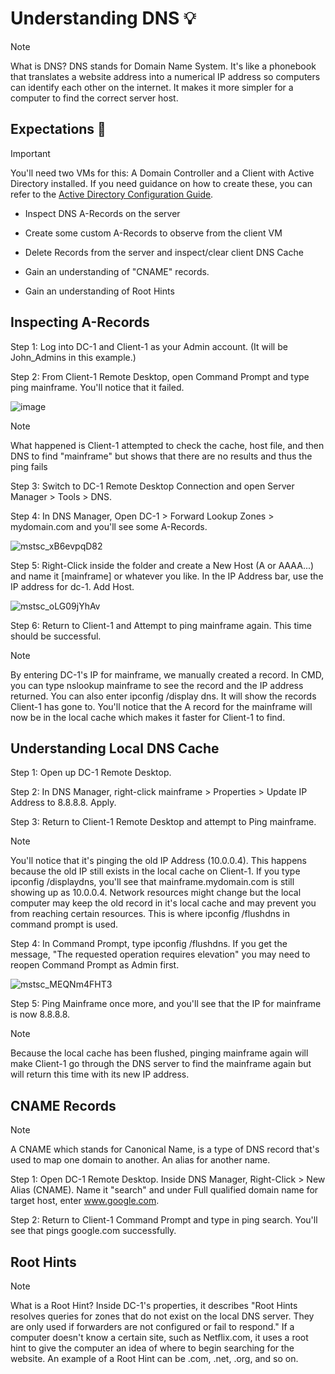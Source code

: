<h1>Understanding DNS 💡</h1>

> [!Note]
> What is DNS?
> DNS stands for Domain Name System. It's like a phonebook that translates a website address into a numerical IP address so computers can identify each other on the internet. It makes it more simpler for a computer to find the correct server host.

<h2>Expectations 🤔</h2>

> [!Important]
> You'll need two VMs for this: A Domain Controller and a Client with Active Directory installed. If you need guidance on how to create these, you can refer to the [Active Directory Configuration Guide](https://github.com/EMoniSmall/ad-configure).

- Inspect DNS A-Records on the server

- Create some custom A-Records to observe from the client VM

- Delete Records from the server and inspect/clear client DNS Cache

- Gain an understanding of "CNAME" records.

- Gain an understanding of Root Hints

<h2>Inspecting A-Records </h2>

Step 1: Log into DC-1 and Client-1 as your Admin account. (It will be John_Admins in this example.)

Step 2: From Client-1 Remote Desktop, open Command Prompt and type ping mainframe. You'll notice that it failed. 

![image](https://github.com/EMoniSmall/DNS/assets/166156618/8606c430-bd39-46b3-bb37-6341ea502510)

> [!Note]
> What happened is Client-1 attempted to check the cache, host file, and then DNS to find "mainframe" but shows that there are no results and thus the ping fails

Step 3: Switch to DC-1 Remote Desktop Connection and open Server Manager > Tools > DNS.

Step 4: In DNS Manager, Open DC-1 > Forward Lookup Zones > mydomain.com and you'll see some A-Records. 

![mstsc_xB6evpqD82](https://github.com/EMoniSmall/DNS/assets/166156618/ebb15a92-d611-43e0-b74a-18fd8f95dc7c)

Step 5: Right-Click inside the folder and create a New Host (A or AAAA...) and name it [mainframe] or whatever you like. In the IP Address bar, use the IP address for dc-1. Add Host.

![mstsc_oLG09jYhAv](https://github.com/EMoniSmall/DNS/assets/166156618/c5a236d7-48e8-427f-9f16-d5a470998657)

Step 6: Return to Client-1 and Attempt to ping mainframe again. This time should be successful.

> [!Note]
> By entering DC-1's IP for mainframe, we manually created a record. In CMD, you can type nslookup mainframe to see the record and the IP address returned. You can also enter ipconfig /display dns. It will show the records Client-1 has gone to. You'll notice that the A record for the mainframe will now be in the local cache which makes it faster for Client-1 to find.

<h2>Understanding Local DNS Cache</h2>

Step 1: Open up DC-1 Remote Desktop. 

Step 2: In DNS Manager, right-click mainframe > Properties > Update IP Address to 8.8.8.8. Apply.

Step 3: Return to Client-1 Remote Desktop and attempt to Ping mainframe. 

> [!Note]
> You'll notice that it's pinging the old IP Address (10.0.0.4). This happens because the old IP still exists in the local cache on Client-1. If you type ipconfig /displaydns, you'll see that mainframe.mydomain.com is still showing up as 10.0.0.4. Network resources might change but the local computer may keep the old record in it's local cache and may prevent you from reaching certain resources. This is where ipconfig /flushdns in command prompt is used.

Step 4: In Command Prompt, type ipconfig /flushdns. If you get the message, "The requested operation requires elevation" you may need to reopen Command Prompt as Admin first. 

![mstsc_MEQNm4FHT3](https://github.com/EMoniSmall/DNS/assets/166156618/1abc11ff-022a-4c01-97f1-f134bcdba589)

Step 5: Ping Mainframe once more, and you'll see that the IP for mainframe is now 8.8.8.8. 

> [!Note]
> Because the local cache has been flushed, pinging mainframe again will make Client-1 go through the DNS server to find the mainframe again but will return this time with its new IP address.

<h2>CNAME Records</h2>

> [!Note]
> A CNAME which stands for Canonical Name, is a type of DNS record that's used to map one domain to another. An alias for another name. 

Step 1: Open DC-1 Remote Desktop. Inside DNS Manager, Right-Click > New Alias (CNAME). Name it "search" and under Full qualified domain name for target host, enter www.google.com.

Step 2: Return to Client-1 Command Prompt and type in ping search. You'll see that pings google.com successfully. 

<h2>Root Hints</h2>

> [!Note]
> What is a Root Hint?
> Inside DC-1's properties, it describes "Root Hints resolves queries for zones that do not exist on the local DNS server. They are only used if forwarders are not configured or fail to respond." If a computer doesn't know a certain site, such as Netflix.com, it uses a root hint to give the computer an idea of where to begin searching for the website. An example of a Root Hint can be .com, .net, .org, and so on.





